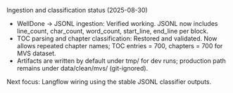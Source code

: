 Ingestion and classification status (2025-08-30)

- WellDone -> JSONL ingestion: Verified working. JSONL now includes line_count, char_count, word_count, start_line, end_line per block.
- TOC parsing and chapter classification: Restored and validated. Now allows repeated chapter names; TOC entries = 700, chapters = 700 for MVS dataset.
- Artifacts are written by default under tmp/ for dev runs; production path remains under data/clean/mvs/ (git-ignored).

Next focus: Langflow wiring using the stable JSONL classifier outputs.
